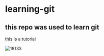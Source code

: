 # learning-git

## this repo was used to learn git

this is a tutorial 

![18133](https://user-images.githubusercontent.com/77697323/236623713-199724d7-f931-4e57-8494-9dfe15aa4741.png)

